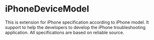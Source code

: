# iPhoneDeviceModel

This is extension for iPhone specification according to iPhone model. It support to help the developers to develop the iPhone troubleshooting application. All specifications are based on reliable source.
